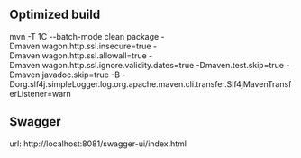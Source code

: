 ## Optimized build

mvn -T 1C --batch-mode clean package
-Dmaven.wagon.http.ssl.insecure=true
-Dmaven.wagon.http.ssl.allowall=true
-Dmaven.wagon.http.ssl.ignore.validity.dates=true
-Dmaven.test.skip=true -Dmaven.javadoc.skip=true -B
-Dorg.slf4j.simpleLogger.log.org.apache.maven.cli.transfer.Slf4jMavenTransferListener=warn


## Swagger

url: http://localhost:8081/swagger-ui/index.html